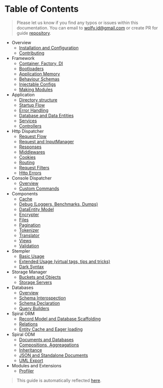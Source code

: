 # Table of Contents
> Please let us know if you find any typos or issues within this documentation. You can email to [wolfy.jd@gmail.com](mailto:wolfy.jd@gmail.com) or create PR for guide [repository](https://github.com/spiral/guide).

* Overview
    * [Installation and Configuration](installation.md)
    * [Contributing](contributing.md)
* Framework
    * [Container, Factory, DI](framework/container.md)
    * [Bootloaders](framework/bootloaders.md)
    * [Application Memory](framework/memory.md)
    * [Behaviour Schemas](framework/schemas.md)
    * [Injectable Configs](framework/configs.md)
    * [Making Modules](framework/modules.md)
* Application
    * [Directory structure](application/directories.md)
    * [Startup Flow](application/startup.md)
    * [Error Handling](application/errors.md)
    * [Database and Data Entities](application/entities.md)
    * [Services](application/services.md)
    * [Controllers](application/controllers.md)
* Http Dispatcher
    * [Request Flow](http/flow.md)
    * [Request and InputManager](http/input.md)
    * [Responses](http/responses.md)
    * [Middlewares](http/middlewares.md)
    * [Cookies](http/cookies.md)
    * [Routing](http/routing.md)
    * [Request Filters](http/filters.md)
    * [Http Errors](http/errors.md)
* Console Dispatcher
    * [Overview](console/commands.md)
    * [Custom Commands](console/scaffolding.md)
* Components
    * [Cache](components/cache.md)
    * [Debug (Loggers, Benchmarks, Dumps)](components/debug.md)
    * [DataEntity Model](components/entity.md)
    * [Encrypter](components/encrypter.md)
    * [Files](components/files.md)
    * [Pagination](components/pagination.md)
    * [Tokenizer](components/tokenizer.md)
    * [Translator](components/translator.md)
    * [Views](components/views.md)
    * [Validation](components/validation.md)
* Stempler
    * [Basic Usage](stempler/basics.md)
    * [Extended Usage (virtual tags, tips and tricks)](stempler/expert.md)
    * [Dark Syntax](stempler/dark.md)
* Storage Manager
    * [Buckets and Objects](storage/overview.md)
    * [Storage Servers](storage/servers.md)
* Databases
    * [Overview](database/overview.md)
    * [Schema Interospection](database/introspection.md)
    * [Schema Declaration](database/declaration.md)
    * [Query Builders](database/builders.md)
* Spiral ORM
    * [Record Model and Database Scaffolding](orm/basics.md)
    * [Relations](orm/relations.md)
    * [Entity Cache and Eager loading](orm/loading.md)
* Spiral ODM
    * [Documents and Databases](odm/basics.md)
    * [Compositions, Aggreagations](odm/oop.md)
    * [Inheritance](odm/inheritance.md)
    * [JSON and Standalone Documents](odm/standalone.md)
    * [UML Export](odm/uml.md)
* Modules and Extensions
    * [Profiler](modules/profiler.md)

> This guide is automatically reflected [here](put-prod-url).
